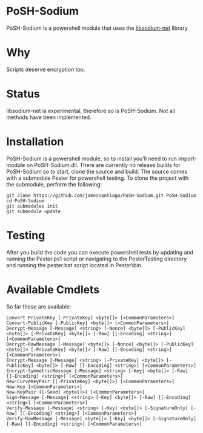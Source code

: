 PoSH-Sodium
===========

PoSH-Sodium is a powershell module that uses the [libsodium-net](https://github.com/adamcaudill/libsodium-net) library.

Why
===

Scripts deserve encryption too.

Status
======

libsodium-net is experimental, therefore so is PoSH-Sodium.  Not all methods have been implemented.

Installation
============

PoSH-Sodium is a powershell module, so to install you'll need to run import-module on PoSH-Sodium.dll.  There are currently no release builds for PoSH-Sodium so to start, clone the source and build.  The source comes with a submodule Pester for powershell testing.  To clone the project with the submodule, perform the following:

    git clone https://github.com/jamessantiago/PoSH-Sodium.git PoSH-Sodium
    cd PoSH-Sodium
    git submodules init
    git submodule update

Testing
=======

After you build the code you can execute powershell tests by updating and running the Pester.ps1 script or navigating to the PesterTesting directory and running the pester.bat script located in Pester\bin.

Available Cmdlets
=================

So far these are available:

    Convert-PrivateKey [-PrivateKey] <byte[]> [<CommonParameters>]
    Convert-PublicKey [-PublicKey] <byte[]> [<CommonParameters>]
    Decrypt-Message [-Message] <string> [-Nonce] <byte[]> [-PublicKey] <byte[]> [-PrivateKey] <byte[]> [-Raw] [[-Encoding] <string>] [<CommonParameters>]
    Decrypt-RawMessage [-Message] <byte[]> [-Nonce] <byte[]> [-PublicKey] <byte[]> [-PrivateKey] <byte[]> [-Raw] [[-Encoding] <string>] [<CommonParameters>]
    Encrypt-Message [-Message] <string> [-PrivateKey] <byte[]> [-PublicKey] <byte[]> [-Raw] [[-Encoding] <string>] [<CommonParameters>]
    Encrypt-SymmetricMessage [-Message] <string> [-Key] <byte[]> [-Raw] [[-Encoding] <string>] [<CommonParameters>]
    New-CurveKeyPair [[-PrivateKey] <byte[]>] [<CommonParameters>]
    New-Key [<CommonParameters>]
    New-KeyPair [[-Seed] <byte[]>] [<CommonParameters>]
    Sign-Message [-Message] <string> [-Key] <byte[]> [-Raw] [[-Encoding] <string>] [<CommonParameters>]
    Verify-Message [-Message] <string> [-Key] <byte[]> [-SignatureOnly] [-Raw] [[-Encoding] <string>] [<CommonParameters>]
    Verify-RawMessage [-Message] <byte[]> [-Key] <byte[]> [-SignatureOnly] [-Raw] [[-Encoding] <string>] [<CommonParameters>]
